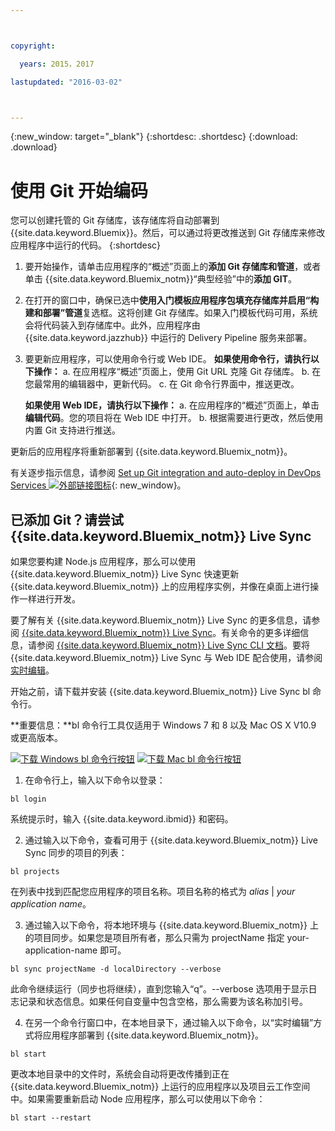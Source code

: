 ```yaml
---



copyright:

  years: 2015，2017

lastupdated: "2016-03-02"



---
```


{:new_window: target="_blank"}
{:shortdesc: .shortdesc}
{:download: .download}

# 使用 Git 开始编码

您可以创建托管的 Git 存储库，该存储库将自动部署到 {{site.data.keyword.Bluemix}}。然后，可以通过将更改推送到 Git 存储库来修改应用程序中运行的代码。
{:shortdesc}

1. 要开始操作，请单击应用程序的“概述”页面上的**添加 Git 存储库和管道**，或者单击 {{site.data.keyword.Bluemix_notm}}“典型经验”中的**添加 GIT**。
2. 在打开的窗口中，确保已选中**使用入门模板应用程序包填充存储库并启用“构建和部署”管道**复选框。这将创建 Git 存储库。如果入门模板代码可用，系统会将代码装入到存储库中。此外，应用程序由 {{site.data.keyword.jazzhub}} 中运行的 Delivery Pipeline 服务来部署。
3. 要更新应用程序，可以使用命令行或 Web IDE。
   **如果使用命令行，请执行以下操作：**
   a. 在应用程序“概述”页面上，使用 Git URL 克隆 Git 存储库。
   b. 在您最常用的编辑器中，更新代码。
   c. 在 Git 命令行界面中，推送更改。

   **如果使用 Web IDE，请执行以下操作：**
   a. 在应用程序的“概述”页面上，单击**编辑代码**。您的项目将在 Web IDE 中打开。   b. 根据需要进行更改，然后使用内置 Git 支持进行推送。

更新后的应用程序将重新部署到 {{site.data.keyword.Bluemix_notm}}。

有关逐步指示信息，请参阅 [Set up Git integration and auto-deploy in DevOps Services ![外部链接图标](../icons/launch-glyph.svg)](https://hub.jazz.net/tutorials/jazzeditor/#git_integration_and_autodeployment){: new_window}。

## 已添加 Git？请尝试 {{site.data.keyword.Bluemix_notm}} Live Sync

如果您要构建 Node.js 应用程序，那么可以使用 {{site.data.keyword.Bluemix_notm}} Live Sync 快速更新 {{site.data.keyword.Bluemix_notm}} 上的应用程序实例，并像在桌面上进行操作一样进行开发。

要了解有关 {{site.data.keyword.Bluemix_notm}} Live Sync 的更多信息，请参阅 [{{site.data.keyword.Bluemix_notm}} Live Sync](/docs/develop/bluemixlive.html)。有关命令的更多详细信息，请参阅 [{{site.data.keyword.Bluemix_notm}} Live Sync CLI 文档](/docs/cli/reference/bl/index.html)。要将 {{site.data.keyword.Bluemix_notm}} Live Sync 与 Web IDE 配合使用，请参阅[实时编辑](/docs/develop/bluemixlive.html)。

开始之前，请下载并安装 {{site.data.keyword.Bluemix_notm}} Live Sync bl 命令行。

**重要信息：**bl 命令行工具仅适用于 Windows 7 和 8 以及 Mac OS X V10.9 或更高版本。

<p>
<a class="xref" href="http://livesyncdownload.ng.bluemix.net/downloads/blive_setup.msi" target="_blank" title="（在新选项卡或窗口中打开）"><img class="image" src="images/bl_gs_icons_windows_b.svg" alt="下载 Windows bl 命令行按钮" /></a>
<a class="xref" href="http://livesyncdownload.ng.bluemix.net/downloads/BluemixLive.pkg" target="_blank" title="（在新选项卡或窗口中打开）"><img class="image" src="images/bl_gs_icons_mac-osx_b.svg" alt="下载 Mac bl 命令行按钮" /></a>
</p>

1. 在命令行上，输入以下命令以登录：
```
bl login
```
系统提示时，输入 {{site.data.keyword.ibmid}} 和密码。

2. 通过输入以下命令，查看可用于 {{site.data.keyword.Bluemix_notm}} Live Sync 同步的项目的列表：
```
bl projects
```
在列表中找到匹配您应用程序的项目名称。项目名称的格式为 *alias* | *your application name*。

3. 通过输入以下命令，将本地环境与 {{site.data.keyword.Bluemix_notm}} 上的项目同步。如果您是项目所有者，那么只需为 projectName 指定 your-application-name 即可。
<!--- this command needs italicized parameters projectName localDirectory and yellow on 'local' -->
```
bl sync projectName -d localDirectory --verbose
```
此命令继续运行（同步也将继续），直到您输入“q”。--verbose 选项用于显示日志记录和状态信息。如果任何自变量中包含空格，那么需要为该名称加引号。

4. 在另一个命令行窗口中，在本地目录下，通过输入以下命令，以“实时编辑”方式将应用程序部署到 {{site.data.keyword.Bluemix_notm}}。
```
bl start
```

更改本地目录中的文件时，系统会自动将更改传播到正在 {{site.data.keyword.Bluemix_notm}} 上运行的应用程序以及项目云工作空间中。如果需要重新启动 Node 应用程序，那么可以使用以下命令：
```
bl start --restart
```
